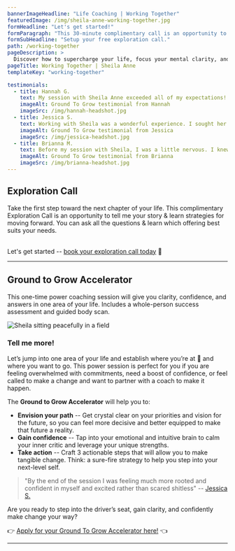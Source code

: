 ```yaml
---
bannerImageHeadline: "Life Coaching | Working Together"
featuredImage: /img/sheila-anne-working-together.jpg
formHeadline: "Let's get started!"
formParagraph: "This 30-minute complimentary call is an opportunity to ask questions and learn how Sheila Anne can help you transform your life:"
formSubHeadline: "Setup your free exploration call."
path: /working-together
pageDescription: >
  Discover how to supercharge your life, focus your mental clarity, and balance your ambitions with the ability to be present with Sheila Anne Life Coaching
pageTitle: Working Together | Sheila Anne
templateKey: "working-together"

testimonials:
  - title: Hannah G.
    text: My session with Sheila Anne exceeded all of my expectations! For a while I have been struggling with how to find my career path and I went into the session with Sheila Anne hoping to find some clarity in this aspect. What I learned is that to find this answer I have to dig into another area of my life in which I have been struggling – spirituality and connection to myself. In the 45 minutes I had with Sheila I managed to dig deep and discover how specific moments in past may be contributing to some limiting beliefs that I hold. I felt very comfortable in the session which enabled me to open up and discover my deeply held beliefs that are holding me back! Sheila asks prompting questions which enable you to find the answers within yourself in a supportive, safe and encouraging way. I highly recommend working with her if you have any blocks in your life or just want to feel more grounded!
    imageAlt: Ground To Grow testimonial from Hannah
    imageSrc: /img/hannah-headshot.jpg
  - title: Jessica S.
    text: Working with Sheila was a wonderful experience. I sought her guidance regarding limiting beliefs surrounding a new career venture and in our short time together she was not only able to help me name and clearly identify those limiting beliefs, but also begin exploring alternate beliefs that are more supportive. She held space beautifully and her grounded, calm presence could be felt through the screen. By the end of the session I was feeling much more rooted and confident in myself and excited rather than scared shitless
    imageAlt: Ground To Grow testimonial from Jessica
    imageSrc: /img/jessica-headshot.jpg
  - title: Brianna M.
    text: Before my session with Sheila, I was a little nervous. I knew I had things I wanted to work on, but I wasn't sure if I would be able to find the right way to articulate them. But right away, Sheila helped ground me and provided a safe space by taking the time to work on breathwork and centering before we got started. I really enjoyed the questions she asked, and I felt that I was organically able to find answers without it feeling forced. She is also an incredible listener and was able to repeat back things I said verbatim and worked with me to unpack deeper meaning on them. After our session, I felt energized and excited and that feeling continued for the rest of the day. Thank you so much, Sheila!
    imageAlt: Ground To Grow testimonial from Brianna
    imageSrc: /img/brianna-headshot.jpg
---
```


<h2 id="exploration-call">Exploration Call</h2>
Take the first step toward the next chapter of your life. This complimentary Exploration Call is an opportunity to tell me your story & learn strategies for moving forward. You can ask all the questions & learn which offering best suits your needs.

<br/>
<br/>

Let's get started -- [book your exploration call today](/book/exploration/) 🚀

---

<h2 id="ground-to-grow">Ground to Grow Accelerator</h2>
This one-time power coaching session will give you clarity, confidence, and answers in one area of your life. Includes a whole-person success assessment and guided body scan.

![Sheila sitting peacefully in a field](/img/sheila-anne-ground-to-grow.jpg)

### Tell me more!

Let’s jump into one area of your life and establish where you’re at 📍 and where you want to go. This power session is perfect for you if you are feeling overwhelmed with commitments, need a boost of confidence, or feel called to make a change and want to partner with a coach to make it happen.

The **Ground to Grow Accelerator** will help you to:

- **Envision your path** -- Get crystal clear on your priorities and vision for the future, so you can feel more decisive and better equipped to make that future a reality.
- **Gain confidence** -- Tap into your emotional and intuitive brain to calm your inner critic and leverage your unique strengths.
- **Take action** -- Craft 3 actionable steps that will allow you to make tangible change. Think: a sure-fire strategy to help you step into your next-level self.

> "By the end of the session I was feeling much more rooted and confident in myself and excited rather than scared shitless" -- [Jessica S.](#testimonials)

Are you ready to step into the driver’s seat, gain clarity, and confidently make change your way?

👉 [Apply for your Ground To Grow Accelerator here!](/book/ground-to-grow/) 👈

---
